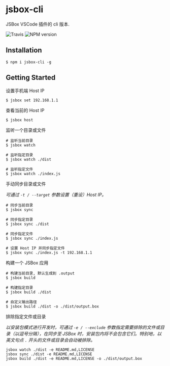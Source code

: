 # jsbox-cli

JSBox VSCode 插件的 cli 版本.

![Travis](https://img.shields.io/travis/Dreamacro/jsbox-cli.svg?style=flat-square)
![NPM version](https://img.shields.io/npm/v/jsbox-cli.svg?style=flat-square)

## Installation

```
$ npm i jsbox-cli -g
```

## Getting Started

设置手机端 Host IP

```
$ jsbox set 192.168.1.1
```

查看当前的 Host IP

```
$ jsbox host
```

监听一个目录或文件

```
# 监听当前目录
$ jsbox watch

# 监听指定目录
$ jsbox watch ./dist

# 监听指定文件
$ jsbox watch ./index.js
```

手动同步目录或文件

*可通过 `-t / --target` 参数设置（重设）Host IP。*

```
# 同步当前目录
$ jsbox sync

# 同步指定目录
$ jsbox sync ./dist

# 同步指定文件
$ jsbox sync ./index.js

# 设置 Host IP 并同步指定文件
$ jsbox sync ./index.js -t 192.168.1.1
```

构建一个 JSBox 应用

```
# 构建当前目录, 默认生成到 .output
$ jsbox build

# 构建指定目录
$ jsbox build ./dist

# 自定义输出路径
$ jsbox build ./dist -o ./dist/output.box
```

排除指定文件或目录

*以安装包模式进行开发时，可通过 `-e / --exclude` 参数指定需要排除的文件或目录（以逗号分隔），在同步至 JSBox 时，安装包内将不会包含它们。特别地，以英文句点 `.` 开头的文件或目录会自动被排除。*

```
jsbox watch ./dist -e README.md,LICENSE
jsbox sync ./dist -e README.md,LICENSE
jsbox build ./dist -e README.md,LICENSE -o ./dist/output.box
```
